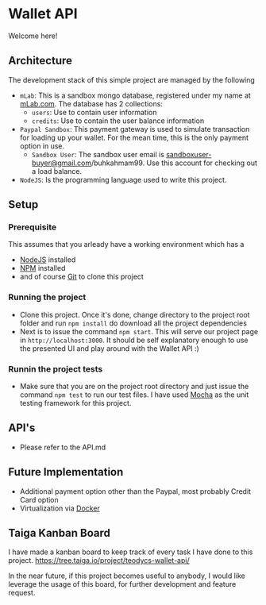 # Wallet API
Welcome here!

## Architecture
The development stack of this simple project are managed by the following
* `mLab`: This is a sandbox mongo database, registered under my name at [mLab.com](http://mLab.com). The database
  has 2 collections:
  * `users`: Use to contain user information
  * `credits`: Use to contain the user balance information
* `Paypal Sandbox`: This payment gateway is used to simulate transaction for loading up your wallet. For the mean time, this is the only payment option in use.
  * `Sandbox User`: The sandbox user email is sandboxuser-buyer@gmail.com/buhkahmam99. Use this account for checking out a load balance.
* `NodeJS`: Is the programming language used to write this project.

## Setup

### Prerequisite
This assumes that you arleady have a working environment which has a
* [NodeJS](https://nodejs.org) installed
* [NPM](https://www.npmjs.com) installed
* and of course [Git](https://git-scm.com/book/en/v2/Getting-Started-Installing-Git) to clone this project

### Running the project
* Clone this project. Once it's done, change directory to the project root folder and run `npm install` do download all the project dependencies
* Next is to issue the command `npm start`. This will serve our project page in `http://localhost:3000`. It should be self explanatory enough to use the presented UI and play around with the Wallet API :)

### Runnin the project tests
* Make sure that you are on the project root directory and just issue the command `npm test` to run our test files. I have used [Mocha](http://mochajs.org/) as the unit testing framework for this project.

## API's
* Please refer to the API.md

## Future Implementation
* Additional payment option other than the Paypal, most probably Credit Card option
* Virtualization via [Docker](https://www.docker.com)
  
## Taiga Kanban Board
I have made a kanban board to keep track of every task I have done to this project.
https://tree.taiga.io/project/teodycs-wallet-api/

In the near future, if this project becomes useful to anybody, I would like leverage the usage of this board, for
further development and feature request.
